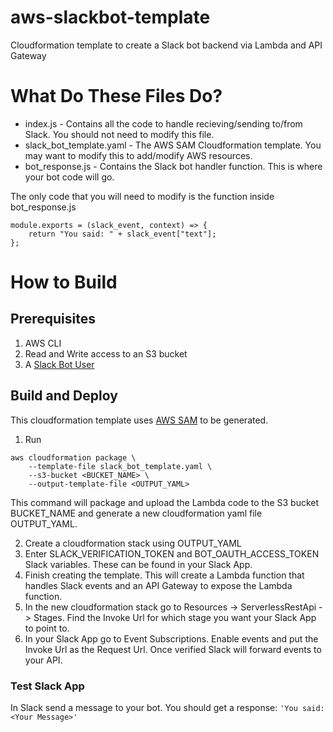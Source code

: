 # aws-slackbot-template
Cloudformation template to create a Slack bot backend via Lambda and API Gateway

# What Do These Files Do?
* index.js - Contains all the code to handle recieving/sending to/from Slack. You should not need to modify this file.
* slack_bot_template.yaml - The AWS SAM Cloudformation template. You may want to modify this to add/modify AWS resources.
* bot_response.js - Contains the Slack bot handler function. This is where your bot code will go.

The only code that you will need to modify is the function inside bot_response.js
```
module.exports = (slack_event, context) => {
    return "You said: " + slack_event["text"];
};
```

# How to Build

## Prerequisites
1. AWS CLI
2. Read and Write access to an S3 bucket
3. A [Slack Bot User](https://api.slack.com/bot-users)

## Build and Deploy
This cloudformation template uses [AWS SAM](https://github.com/awslabs/serverless-application-model/blob/master/HOWTO.md) to be generated.
1. Run 
```
aws cloudformation package \
    --template-file slack_bot_template.yaml \
    --s3-bucket <BUCKET_NAME> \
    --output-template-file <OUTPUT_YAML>
```
This command will package and upload the Lambda code to the S3 bucket BUCKET_NAME and generate a new cloudformation yaml file OUTPUT_YAML.

2. Create a cloudformation stack using OUTPUT_YAML
3. Enter SLACK_VERIFICATION_TOKEN and BOT_OAUTH_ACCESS_TOKEN Slack variables. These can be found in your Slack App.
4. Finish creating the template. This will create a Lambda function that handles Slack events and an API Gateway to expose the Lambda function.
5. In the new cloudformation stack go to Resources -> ServerlessRestApi -> Stages. Find the Invoke Url for which stage you want your Slack App to point to.
6. In your Slack App go to Event Subscriptions. Enable events and put the Invoke Url as the Request Url. Once verified Slack will forward events to your API.

### Test Slack App
In Slack send a message to your bot. You should get a response: `'You said: <Your Message>'`